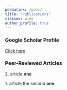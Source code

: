 ```yaml
---
permalink: /pubs/
title: "Publications"
classes: wide
author_profile: true
---
```


### Google Scholar Profile
[Click here](https://scholar.google.com/citations?user=PEw-C7MAAAAJ&hl=en&oi=ao)

### Peer-Reviewed Articles

2\. article **one**

1\. article the second **one**

